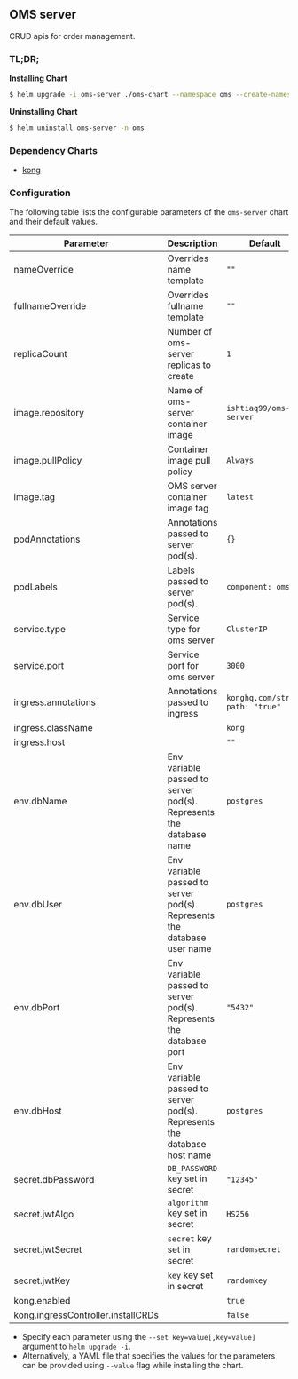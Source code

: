 ## OMS server 

CRUD apis for order management.

### TL;DR;

**Installing Chart**

```bash
$ helm upgrade -i oms-server ./oms-chart --namespace oms --create-namespace
```

**Uninstalling Chart**

```bash
$ helm uninstall oms-server -n oms
```

### Dependency Charts

- [kong](https://github.com/Kong/charts)

### Configuration

The following table lists the configurable parameters of the `oms-server` chart and their default values.

| Parameter | Description | Default |
|---|---|---|
| nameOverride | Overrides name template | `""` |
| fullnameOverride | Overrides fullname template | `""` |
| replicaCount | Number of oms-server replicas to create | `1` |
| image.repository | Name of oms-server container image | `ishtiaq99/oms-server` |
| image.pullPolicy | Container image pull policy | `Always` |
| image.tag | OMS server container image tag | `latest` |
| podAnnotations | Annotations passed to server pod(s). | `{}` |
| podLabels | Labels passed to server pod(s). | `component: oms` |
| service.type | Service type for oms server | `ClusterIP` |
| service.port | Service port for oms server | `3000` |
| ingress.annotations | Annotations passed to ingress | `konghq.com/strip-path: "true"` |
| ingress.className | | `kong` |
| ingress.host | | `""` | 
| env.dbName | Env variable passed to server pod(s). Represents the database name | `postgres` |
| env.dbUser | Env variable passed to server pod(s). Represents the database user name | `postgres` |
| env.dbPort | Env variable passed to server pod(s). Represents the database port | `"5432"` |
| env.dbHost | Env variable passed to server pod(s). Represents the database host name | `postgres` |
| secret.dbPassword | `DB_PASSWORD` key set in secret | `"12345"` |
| secret.jwtAlgo | `algorithm` key set in secret | `HS256` |
| secret.jwtSecret | `secret` key set in secret | `randomsecret` |
| secret.jwtKey | `key` key set in secret | `randomkey` |
| kong.enabled | | `true` |
| kong.ingressController.installCRDs | | `false` |

- Specify each parameter using the `--set key=value[,key=value]` argument to `helm upgrade -i`.
- Alternatively, a YAML file that specifies the values for the parameters can be provided using `--value` flag while installing the chart.